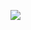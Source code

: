 ![](https://github-profile-summary-cards.vercel.app/api/cards/profile-details?username=dltkdgns3435&theme=vue)
